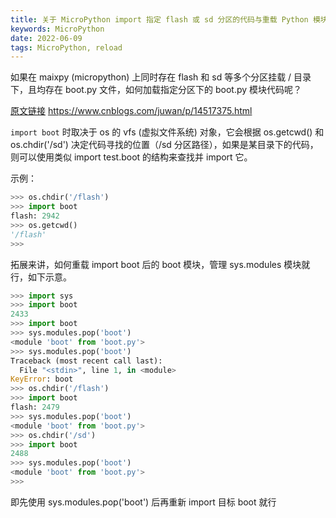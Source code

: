 ```yaml
---
title: 关于 MicroPython import 指定 flash 或 sd 分区的代码与重载 Python 模块的方法
keywords: MicroPython
date: 2022-06-09
tags: MicroPython, reload
---
```


如果在 maixpy (micropython) 上同时存在 flash 和 sd 等多个分区挂载 / 目录下，且均存在 boot.py 文件，如何加载指定分区下的 boot.py 模块代码呢？

<!-- more -->

[原文链接](https://www.cnblogs.com/juwan/p/14517375.html) https://www.cnblogs.com/juwan/p/14517375.html

`import boot` 时取决于 os 的 vfs (虚拟文件系统) 对象，它会根据 os.getcwd() 和 os.chdir('/sd') 决定代码寻找的位置（/sd 分区路径），如果是某目录下的代码，则可以使用类似 import test.boot 的结构来查找并 import 它。

示例：

```python
>>> os.chdir('/flash')
>>> import boot
flash: 2942
>>> os.getcwd()
'/flash'
>>> 
```

拓展来讲，如何重载 import boot 后的 boot 模块，管理 sys.modules 模块就行，如下示意。

```python
>>> import sys
>>> import boot
2433
>>> import boot
>>> sys.modules.pop('boot')
<module 'boot' from 'boot.py'>
>>> sys.modules.pop('boot')
Traceback (most recent call last):
  File "<stdin>", line 1, in <module>
KeyError: boot
>>> os.chdir('/flash')
>>> import boot
flash: 2479
>>> sys.modules.pop('boot')
<module 'boot' from 'boot.py'>
>>> os.chdir('/sd')
>>> import boot
2488
>>> sys.modules.pop('boot')
<module 'boot' from 'boot.py'>
>>>
```

即先使用 sys.modules.pop('boot') 后再重新 import 目标 boot 就行